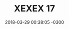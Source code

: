 ---
layout: daily
title:  "XEXEX 17"
date:   2018-03-29 00:38:05 -0300
slug: txexex_2-05
places: 
    - dreamscape
persons: 
    - pablo 
    - otros
themes: 
    - coaxial
---